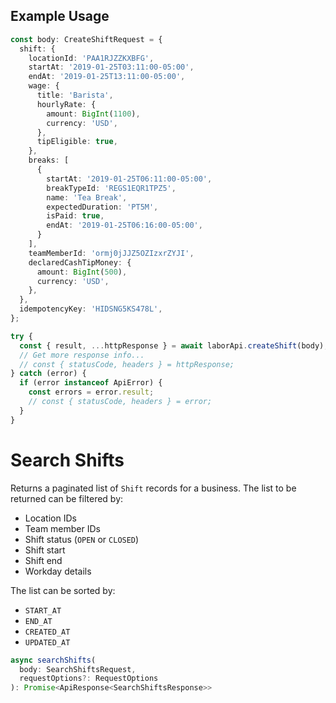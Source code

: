 ## Example Usage

```ts
const body: CreateShiftRequest = {
  shift: {
    locationId: 'PAA1RJZZKXBFG',
    startAt: '2019-01-25T03:11:00-05:00',
    endAt: '2019-01-25T13:11:00-05:00',
    wage: {
      title: 'Barista',
      hourlyRate: {
        amount: BigInt(1100),
        currency: 'USD',
      },
      tipEligible: true,
    },
    breaks: [
      {
        startAt: '2019-01-25T06:11:00-05:00',
        breakTypeId: 'REGS1EQR1TPZ5',
        name: 'Tea Break',
        expectedDuration: 'PT5M',
        isPaid: true,
        endAt: '2019-01-25T06:16:00-05:00',
      }
    ],
    teamMemberId: 'ormj0jJJZ5OZIzxrZYJI',
    declaredCashTipMoney: {
      amount: BigInt(500),
      currency: 'USD',
    },
  },
  idempotencyKey: 'HIDSNG5KS478L',
};

try {
  const { result, ...httpResponse } = await laborApi.createShift(body);
  // Get more response info...
  // const { statusCode, headers } = httpResponse;
} catch (error) {
  if (error instanceof ApiError) {
    const errors = error.result;
    // const { statusCode, headers } = error;
  }
}
```

# Search Shifts

Returns a paginated list of `Shift` records for a business.
The list to be returned can be filtered by:

* Location IDs
* Team member IDs
* Shift status (`OPEN` or `CLOSED`)
* Shift start
* Shift end
* Workday details

The list can be sorted by:

* `START_AT`
* `END_AT`
* `CREATED_AT`
* `UPDATED_AT`

```ts
async searchShifts(
  body: SearchShiftsRequest,
  requestOptions?: RequestOptions
): Promise<ApiResponse<SearchShiftsResponse>>
```
